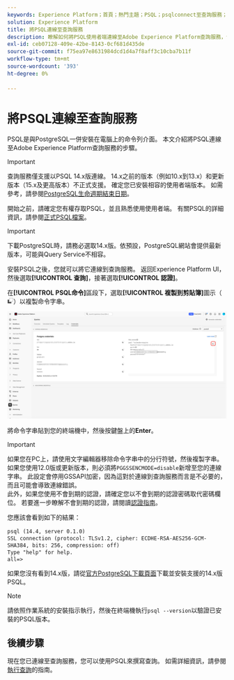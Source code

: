```yaml
---
keywords: Experience Platform；首頁；熱門主題；PSQL；psqlconnect至查詢服務；查詢服務；查詢服務；
solution: Experience Platform
title: 將PSQL連線至查詢服務
description: 瞭解如何將PSQL使用者端連線至Adobe Experience Platform查詢服務，包括支援的PostgreSQL版本和設定指示。
exl-id: ceb07128-409e-42be-8143-0cf681d435de
source-git-commit: f75ea97e8631984dcd1d4a7f8aff3c10cba7b11f
workflow-type: tm+mt
source-wordcount: '393'
ht-degree: 0%

---
```


# 將PSQL連線至查詢服務

PSQL是與PostgreSQL一併安裝在電腦上的命令列介面。 本文介紹將PSQL連線至Adobe Experience Platform查詢服務的步驟。

>[!IMPORTANT]
>
>查詢服務僅支援以PSQL 14.x版連線。 14.x之前的版本（例如10.x到13.x）和更新版本（15.x及更高版本）不正式支援。 確定您已安裝相容的使用者端版本。 如需參考，請參閱[PostgreSQL生命週期結束日期](https://endoflife.date/postgresql)。

開始之前，請確定您有權存取PSQL，並且熟悉使用使用者端。 有關PSQL的詳細資訊，請參閱[正式PSQL檔案](https://www.postgresql.org/docs/current/app-psql.html)。

>[!IMPORTANT]
>
>下載PostgreSQL時，請務必選取14.x版。依預設，PostgreSQL網站會提供最新版本，可能與Query Service不相容。

安裝PSQL之後，您就可以將它連線到查詢服務。 返回Experience Platform UI，然後選取&#x200B;**[!UICONTROL 查詢]**，接著選取&#x200B;**[!UICONTROL 認證]**。

在&#x200B;**[!UICONTROL PSQL命令]**&#x200B;區段下，選取&#x200B;**[!UICONTROL 複製到剪貼簿]**&#x200B;圖示（![復製圖示](/help/images/icons/copy.png)）以複製命令字串。

![反白顯示復本圖示的[查詢儀表板認證]索引標籤。](../images/clients/psql/copy-credentials.png)

將命令字串貼到您的終端機中，然後按鍵盤上的&#x200B;**Enter**。

>[!IMPORTANT]
>
>如果您在PC上，請使用文字編輯器移除命令字串中的分行符號，然後複製字串。 如果您使用12.0版或更新版本，則必須將`PGGSSENCMODE=disable`新增至您的連線字串。 此設定會停用GSSAPI加密，因為這對於連線到查詢服務而言是不必要的，而且可能會導致連線錯誤。<br>此外，如果您使用不會到期的認證，請確定您以不會到期的認證密碼取代密碼欄位。 若要進一步瞭解不會到期的認證，請閱讀[認證指南](../ui/credentials.md)。

您應該會看到如下的結果：

```shell
psql (14.4, server 0.1.0)
SSL connection (protocol: TLSv1.2, cipher: ECDHE-RSA-AES256-GCM-SHA384, bits: 256, compression: off)
Type "help" for help.
all=>
```

如果您沒有看到14.x版，請從[官方PostgreSQL下載頁面](https://www.postgresql.org/download/)下載並安裝支援的14.x版PSQL。

>[!NOTE]
>
>請依照作業系統的安裝指示執行，然後在終端機執行`psql --version`以驗證已安裝的PSQL版本。

## 後續步驟

現在您已連線至查詢服務，您可以使用PSQL來撰寫查詢。 如需詳細資訊，請參閱[執行查詢](../best-practices/writing-queries.md)的指南。
